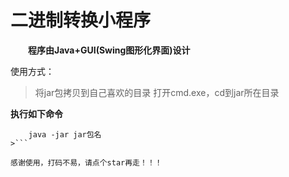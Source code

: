 # 二进制转换小程序

&emsp;&emsp;**程序由Java+GUI(Swing图形化界面)设计**

使用方式：
> 将jar包拷贝到自己喜欢的目录 
>打开cmd.exe，cd到jar所在目录

**执行如下命令**
```
    java -jar jar包名
>```

感谢使用，打码不易，请点个star再走！！！